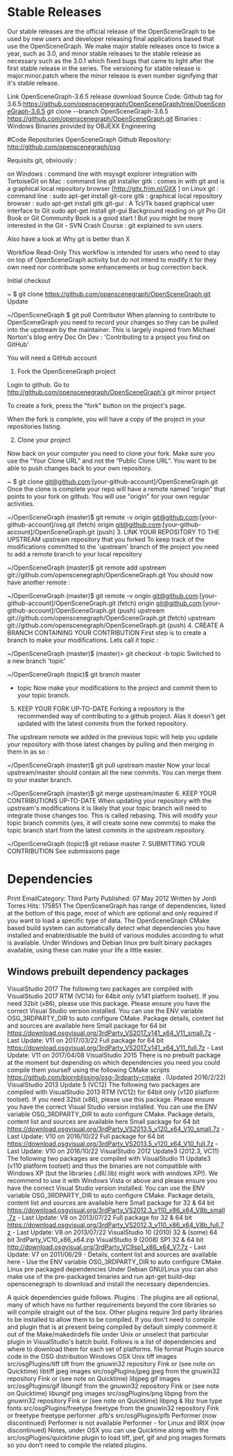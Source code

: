 # Stable Releases

Our stable releases are the official release of the OpenSceneGraph to be used by new users and developer releasing final applications based that use the OpenSceneGraph.  We make major stable releases once to twice a year, such as 3.0, and minor stable releases to the stable release as necessary such as the 3.0.1 which fixed bugs that came to light after the first stable release in the series.  The versioning for stable release is major.minor.patch where the minor release is even number signifying that it's stable release.

Link OpenSceneGraph-3.6.5 release download
Source Code:
Github tag for 3.6.5:https://github.com/openscenegraph/OpenSceneGraph/tree/OpenSceneGraph-3.6.5
git clone --branch OpenSceneGraph-3.6.5 https://github.com/openscenegraph/OpenSceneGraph.git
Binaries :
Windows Binaries provided by OBJEXX Engineering

#Code Repositories
OpenSceneGraph Github Repository:
http://github.com/openscenegraph/osg

Requisits
git, obviously :

on Windows :
command line with msysgit
explorer integration with TortoiseGit
on Mac :
command line git installer
gitk : comes in with git and is a graphical local repository browser
[http://gitx.frim.nl/GitX ]
on Linux
git : command line : sudo apt-get install git-core
gitk : graphical local repository browser : sudo apt-get install gitk
git-gui : A Tcl/Tk based graphical user interface to Git sudo apt-get install git-gui
Background reading on git
Pro Git Book or Git Community Book is a good start ! But you might be more interested in the Git - SVN Crash Course : git explained to svn users.

Also have a look at Why git is better than X

Workflow
Read-Only
This workflow is intended for users who need to stay on top of OpenSceneGraph activity but do not intend to modify it for they own need nor contribute some enhancements or bug correction back.

Initial checkout

~ $ git clone https://github.com/openscenegraph/OpenSceneGraph.git
Update

~/OpenSceneGraph $ git pull
Contributor
When planning to contribute to OpenSceneGraph you need to record your changes so they can be pulled into the upstream by the maintainer. This is largely inspired from Michael Norton's blog entry Doc On Dev : 'Contributing to a project you find on GitHub'

You will need a GitHub account

1. Fork the OpenSceneGraph project

Login to github. Go to http://github.com/openscenegraph/OpenSceneGraph's git mirror project



To create a fork, press the "fork" button on the project's page.

When the fork is complete, you will have a copy of the project in your repositories listing.



2. Clone your project

Now back on your computer you need to clone your fork. Make sure you use the “Your Clone URL” and not the “Public Clone URL”. You want to be able to push changes back to your own repository.

~ $ git clone git@github.com:[your-github-account]/OpenSceneGraph.git
Once the clone is complete your repo will have a remote named “origin” that points to your fork on github. You will use "origin" for your own regular activities.

~/OpenSceneGraph (master)$ git remote -v 
origin git@github.com:[your-github-account]/osg.git (fetch) 
origin git@github.com:[your-github-account]/OpenSceneGraph.git (push)
3. LINK YOUR REPOSITORY TO THE UPSTREAM
upstream
repository that you forked
To keep track of the modifications committed to the 'upstream' branch of the project you need to add a remote branch to your local repository

~/OpenSceneGraph (master)$ git remote add upstream git://github.com/openscenegraph/OpenSceneGraph.git
You should now have another remote :

~/OpenSceneGraph (master)$ git remote -v
origin git@github.com:[your-github-account]/OpenSceneGraph.git (fetch)
origin git@github.com:[your-github-account]/OpenSceneGraph.git (push)
upstream git://github.com/openscenegraph/OpenSceneGraph.git (fetch)
upstream git://github.com/openscenegraph/OpenSceneGraph.git (push)
4. CREATE A BRANCH CONTAINING YOUR CONTRIBUTION
First step is to create a branch to make your modifications. Lets call it topic :

~/OpenSceneGraph (master)$ (master)> git checkout -b topic
Switched to a new branch 'topic'

~/OpenSceneGraph (topic)$ git branch
master
* topic
Now make your modifications to the project and commit them to your topic branch.

5. KEEP YOUR FORK UP-TO-DATE
Forking a repository is the recommended way of contributing to a github project. Alas it doesn't get updated with the latest commits from the forked repository.

The upstream remote we added in the previous topic will help you update your repository with those latest changes by pulling and then merging in them in as so :

~/OpenSceneGraph (master)$ git pull upstream master
Now your local upstream/master should contain all the new commits. You can merge them to your master branch.

~/OpenSceneGraph (master)$ git merge upstream/master
6. KEEP YOUR CONTRIBUTIONS UP-TO-DATE
When updating your repository with the upstream's modifications it is likely that your topic branch will need to integrate those changes too. This is called rebasing. This will modify your topic branch commits (yes, it will create some new commits) to make the topic branch start from the latest commits in the upstream repository.

~/OpenSceneGraph (topic)$ git rebase master
7. SUBMITTING YOUR CONTRIBUTION
See submissions page

# Dependencies
 Print  EmailCategory: Third Party Published: 07 May 2012 Written by Jordi Torres Hits: 175851
The OpenSceneGraph has range of dependencies, listed at the bottom of this page, most of which are optional and only required if you want to load a specific type of data. The OpenSceneGraph CMake based build system can automatically detect what dependencies you have installed and enable/disable the build of various modules according to what is available. Under Windows and Debian linux pre built binary packages available, using these can make your life a little easier.

## Windows prebuilt dependency packages

VisualStudio 2017
The following two packages are compiled with VisualStudio 2017 RTM (VC14) for 64bit only (v141 platform toolset). If you need 32bit (x86), please use this package. Please ensure you have the correct Visual Studio version installed. You can use the ENV variable OSG_3RDPARTY_DIR to auto configure CMake. Package details, content list and sources are available here
Small package for 64 bit https://download.osgvisual.org/3rdParty_VS2017_v141_x64_V11_small.7z - Last Update: V11 on 2017/03/22
Full package for 64 bit https://download.osgvisual.org/3rdParty_VS2017_v141_x64_V11_full.7z - Last Update: V11 on 2017/04/08
VisualStudio 2015
There is no prebuilt package at the moment but depending on which dependencies you need you could compile them yourself using the following CMake scripts https://github.com/bjornblissing/osg-3rdparty-cmake . (Updated 2016/2/22)
VisualStudio 2013 Update 5 (VC12)
The following two packages are compiled with VisualStudio 2013 RTM (VC12) for 64bit only (v120 platform toolset). If you need 32bit (x86), please use this package. Please ensure you have the correct Visual Studio version installed. You can use the ENV variable OSG_3RDPARTY_DIR to auto configure CMake. Package details, content list and sources are available here
Small package for 64 bit https://download.osgvisual.org/3rdParty_VS2013.5_v120_x64_V10_small.7z - Last Update: V10 on 2016/10/22
Full package for 64 bit https://download.osgvisual.org/3rdParty_VS2013.5_v120_x64_V10_full.7z - Last Update: V10 on 2016/10/22
VisualStudio 2012 Update3 (2012.3, VC11)
The following two packages are compiled with VisualStudio 11 Update3 (v110 platform toolset) and thus the binaries are not compatible with Windows XP (but the libraries (.dll/.lib) might work with windows XP!). We recommend to use it with Windows Vista or above and please ensure you have the correct Visual Studio version installed. You can use the ENV variable OSG_3RDPARTY_DIR to auto configure CMake. Package details, content list and sources are available here
Small package for 32 & 64 bit https://download.osgvisual.org/3rdParty_VS2012.3_v110_x86_x64_V8b_small.7z - Last Update: V8 on 2013/07/22
Full package for 32 & 64 bit https://download.osgvisual.org/3rdParty_VS2012.3_v110_x86_x64_V8b_full.7z - Last Update: V8 on 2013/07/22
VisualStudio 10 (2010)
32 & (some) 64 bit 3rdParty_VC10_x86_x64.zip
VisualStudio 9 (2008) SP1
32 & 64 bit http://download.osgvisual.org/3rdParty_VC9sp1_x86_x64_V7.7z - Last Update: V7 on 2011/06/29 - Details, content list and sources are available here - Use the ENV variable OSG_3RDPARTY_DIR to auto configure CMake.
Linux pre packaged dependencies
Under Debian GNU/Linux you can also make use of the pre-packaged binaries and run apt-get build-dep openscenegraph to download and install the necessary dependencies.
 

A quick dependencies guide follows.
Plugins :
The plugins are all optional, many of which have no further requirements beyond the core libraries so will compile straight out of the box. Other plugins require 3rd party libraries to be installed to allow them to be compiled. If you don't need to compile and plugin that is at present being compiled by default simply comment it out of the Make/makedirdefs file under Unix or unselect that particular plugin in VisualStudio's batch build. Follows is a list of dependencies and where to download them for each set of platforms.
file format	Plugin source code in the OSG distribution	Windows	OSX	Unix
tiff images	src/osgPlugins/tiff	tiff from the gnuwin32 repository	Fink or (see note on Quicktime)	libtiff
jpeg images	src/osgPlugins/jpeg	jpeg from the gnuwin32 repository	Fink or (see note on Quicktime)	libjpeg
gif images	src/osgPlugins/gif	libungif from the gnuwin32 repository	Fink or (see note on Quicktime)	libungif
png images	src/osgPlugins/png	libpng from the gnuwin32 repository	Fink or (see note on Quicktime)	libpng & libz
true type fonts	src/osgPlugins/freetype	freetype from the gnuwin32 repository	Fink or freetype	freetype
performer .pfb's	src/osgPlugins/pfb	Performer (now discontinued)	Performer is not available	Performer - for Linux and IRIX (now discontinued)
Notes, under OSX you can use Quicktime along with the src/osgPlugins/quicktime plugin to load tiff, jpef, gif and png images formats so you don't need to compile the related plugins.
